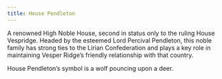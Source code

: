 ```yaml
---
title: House Pendleton
---
```


A renowned High Noble House, second in status only to the ruling House Vespridge. Headed by the esteemed Lord Percival Pendleton, this noble family has strong ties to the Lirian Confederation and plays a key role in maintaining Vesper Ridge’s friendly relationship with that country.

House Pendleton’s symbol is a wolf pouncing upon a deer.